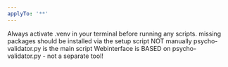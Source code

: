 ```yaml
---
applyTo: '**'
---
```

Always activate .venv in your terminal before running any scripts.
missing packages should be installed via the setup script NOT manually
psycho-validator.py is the main script
Webinterface is BASED on psycho-validator.py - not a separate tool!